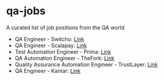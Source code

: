 # qa-jobs
A curated list of job positions from the QA world

- QA Engineer - Switcho: [Link](https://www.linkedin.com/jobs/view/3090634451)
- QA Engineer - Scalapay: [Link](https://www.linkedin.com/jobs/view/3030804585)
- Test Automation Engineer - Prima: [Link](https://www.linkedin.com/jobs/view/2990188700)
- QA Automation Engineer - TheFork: [Link](https://www.linkedin.com/jobs/view/3124539567)
- Quality Assurance Automation Engineer - TrustLayer: [Link](https://www.linkedin.com/jobs/view/3098342196)
- QA Engineer - Kantar: [Link](https://www.linkedin.com/jobs/view/3127515281)
